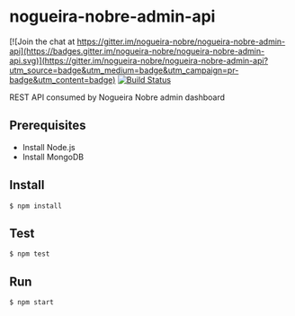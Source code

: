 # nogueira-nobre-admin-api

[![Join the chat at https://gitter.im/nogueira-nobre/nogueira-nobre-admin-api](https://badges.gitter.im/nogueira-nobre/nogueira-nobre-admin-api.svg)](https://gitter.im/nogueira-nobre/nogueira-nobre-admin-api?utm_source=badge&utm_medium=badge&utm_campaign=pr-badge&utm_content=badge) [![Build Status](https://travis-ci.org/nogueira-nobre/nogueira-nobre-admin-api.svg?branch=master)](https://travis-ci.org/nogueira-nobre/nogueira-nobre-admin-api)

REST API consumed by Nogueira Nobre admin dashboard

## Prerequisites
- Install Node.js
- Install MongoDB

## Install

`$ npm install`

## Test

`$ npm test`

## Run

`$ npm start`


